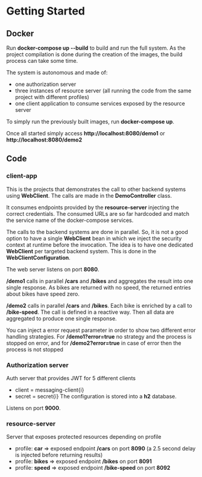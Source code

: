 # Getting Started

## Docker

Run **docker-compose up --build** to build and run the full system. As the project compilation
is done during the creation of the images, the build process can take some time.

The system is autonomous and made of:
* one authorization server
* three instances of resource server (all running the code from the same project with different profiles)
* one client application to consume services exposed by the resource server

To simply run the previously built images, run **docker-compose up**.

Once all started simply access **http://localhost:8080/demo1** or **http://localhost:8080/demo2**

## Code

### client-app

This is the projects that demonstrates the call to other backend systems using **WebClient**.
The calls are made in the **DemoController** class.

It consumes endpoints provided by the **resource-server** injecting the correct credentials.
The consumed URLs are so far hardcoded and match the service name of the docker-compose services.

The calls to the backend systems are done in parallel. So, it is not a good option to have a single
**WebClient** bean in which we inject the security context at runtime before the invocation. The idea
is to have one dedicated **WebClient** per targeted backend system. This
is done in the **WebClientConfiguration**.

The web server listens on port **8080**.

**/demo1** calls in parallel **/cars** and **/bikes** and aggregates the result into one single response.
As bikes are returned with no speed, the returned entries about bikes have speed zero.

**/demo2** calls in parallel **/cars** and **/bikes**. Each bike is enriched by a call to **/bike-speed**.
The call is defined in a reactive way. Then all data are aggregated to produce one single response.

You can inject a error request parameter in order to show two different error handling
strategies. For **/demo1?error=true** no strategy and the process is stopped on error, and
for **/demo2?error=true** in case of error then the process is not stopped

### Authorization server

Auth server that provides JWT for 5 different clients
* client = messaging-client{i}
* secret = secret{i}
The configuration is stored into a **h2** database.

Listens on port **9000**.

### resource-server

Server that exposes protected resources depending on profile

* profile: **car** => exposed endpoint **/cars** on port **8090** (a 2.5 second delay is injected before returning results)
* profile: **bikes** => exposed endpoint **/bikes** on port **8091**
* profile: **speed** => exposed endpoint **/bike-speed** on port **8092**




